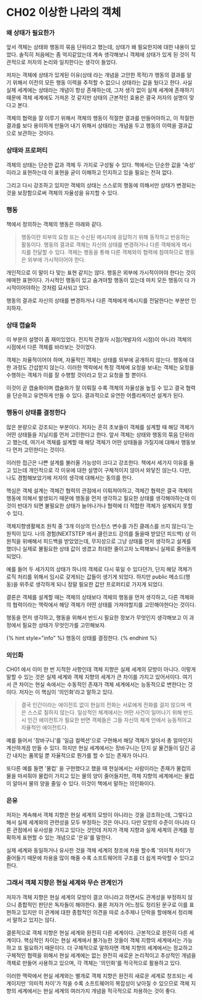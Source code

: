 # CH02 이상한 나라의 객체

### 왜 상태가 필요한가

앞서 객체는 상태와 행동의 묶음 단위라고 했는데, 상태가 왜 필요한지에 대한 내용이 있었다. 솔직히 처음에는 좀 억지같았는데 계속 생각해보니 객체에 상태가 있게 된 것이 직관적으로 저자의 논리와 일치한다는 생각이 들었다.

저자는 객체에 상태가 있게된 이유(상태 라는 개념을 고안한 목적)가 행동의 결과를 알기 위해서 이전의 모든 행동 이력을 추적할 수 없으니 상태라는 값을 뒀다고 한다. 사실 실제 세계에는 상태라는 개념이 항상 존재하는데, 그저 생각 없이 실제 세계에 존재하기 때문에 객체 세계에도 가져온 것 같지만 상태의 근본적인 효용은 결국 저자의 설명이 맞다고 본다.

객체의 협력을 잘 이루기 위해서 객체의 행동이 적절한 결과를 만들어야하고, 이 적절한 결과를 보다 용이하게 만들어 내기 위해서 상태라는 개념을 두고 행동의 이력을 결과값으로 보관하는 것이다.

### 상태와 프로퍼티

객체의 상태는 단순한 값과 객체 두 가지로 구성될 수 있다. 책에서는 단순한 값을 '속성' 이라고 표현하는데 이 표현을 굳이 이해하고 인지하고 있을 필요는 전혀 없다.

그리고 다시 강조하고 있지만 객체의 상태는 스스로의 행동에 의해서만 상태가 변경되는 것을 보장함으로써 객체의 자율성을 유지할 수 있다.

### 행동

책에서 정의하는 객체의 행동은 아래와 같다.

> 행동이란 외부의 요청 또는 수신된 메시지에 응답하기 위해 동작하고 반응하는 활동이다. 행동의 결과로 객체는 자신의 상태를 변경하거나 다른 객체에게 메시지를 전달할 수 있다. 객체는 행동을 통해 다른 객체와의 협력에 참여하므로 행동은 외부에 가시적이어야 한다.

개인적으로 이 말이 다 맞는 표현 같지는 않다. 행동은 외부에 가시적이어야 한다는 것이 애매한 표현이다. 가시적인 행동이 있고 숨겨야할 행동이 있는데 마치 모든 행동이 다 가시적이어야하는 것처럼 묘사되고 있다.

행동의 결과로 자신의 상태를 변경하거나 다른 객체에게 메시지를 전달한다는 부분만 인지하자.

### 상태 캡슐화

이 부분의 설명이 좀 재미있었다. 전지적 관찰자 시점(개발자의 시점)이 아니라 객체의 시점에서 다른 객체를 바라보는 것이었다.

객체는 자율적이어야 하며, 자율적인 객체는 상태를 외부에 공개하지 않는다. 행동에 대한 과정도 간섭받지 않는다. 이러한 맥락에서 특정 객체에 요청을 보내는 객체는 요청을 수행하는 객체가 이를 잘 수행할 것이라고 믿고 요청을 할 뿐이다.

이것이 곧 캡슐화이며 캡슐화가 잘 이뤄질 수록 객체의 자율성을 높힐 수 있고 결국 협력을 단순하고 유연하게 만들 수 있다. 결과적으로 유연한 어플리케이션 설계가 된다.

### 행동이 상태를 결정한다

많은 분량으로 강조되는 부분이다. 저자는 흔히 초보들이 객체를 설계할 때 해당 객체가 어떤 상태들을 지닐지를 먼저 고민한다고 한다. 앞서 객체는 상태와 행동의 묶음 단위라고 했는데, 여기서 객체를 설계할 때 해당 객체가 어떤 상태들을 가질지에 대해서 행동보다 먼저 고민한다는 것이다.

이러한 접근은 나쁜 설계를 불러올 가능성이 크다고 강조한다. 책에서 세가지 이유를 들고 있는데 개인적으로 각 이유에 대한 설명이 구체적이지 않아서 와닿진 않는다. 다만, 나도 경험해보았기에 저자의 생각에 대해서는 동의를 한다.

핵심은 객체 설계는 객체간 협력의 관점에서 이뤄져야하고, 객체간 협력은 결국 객체의 행동에 의해서 발생되기 때문에 행동을 먼저 생각하고 필요한 상태를 생각해야하는데 이것이 반대가 되면 불필요한 상태가 늘어나거나 협력에 더 적합한 객체가 설계되지 못할 수 있다.

객체지향생활체조 원칙 중 '3개 이상의 인스턴스 변수를 가진 클래스를 쓰지 않는다.'는 원칙이 있다. 나의 경험(NEXTSTEP 에서 클린코드 강의를 들을때 받았던 피드백) 상 이 원칙을 위배해서 피드백을 받았었는데, 무지성으로 그냥 상태를 먼저 생각하고 설계를 했더니 실제로 불필요한 상태 값이 생겼고 최대한 줄이고자 노력해보니 실제로 줄어들게 되었다.

예를 들어 두 세가지의 상태가 하나의 객체로 다시 묶일 수 있다던가, 단지 해당 객체가 로직 처리를 위해서 임시로 갖게되는 값들이 생기게 되었다. 하지만 public 메소드(행동)을 위주로 생각하게 되니 정말 필요한 값만 프로퍼티로 가지게 되었다.

결론은 객체를 설계할 때는 객체의 상태보다 객체의 행동을 먼저 생각하고, 다른 객체와의 협력이라는 맥락에서 해당 객체가 어떤 상태를 가져야할지를 고민해야한다는 것이다.

행동을 먼저 생각하고, 행동을 위해서 반드시 필요한 정보가 무엇인지 생각해보고 이 과정에서 필요한 상태가 무엇인가를 고민해보자.

{% hint style="info" %}
행동이 상태를 결정한다.
{% endhint %}

### 의인화

CH01 에서 이미 한 번 지적한 사항인데 객체 지향은 실제 세계의 모방이 아니다. 이렇게 말할 수 있는 것은 실제 세계와 객체 지향의 세계가 큰 차이를 가지고 있어서이다. 여기서 큰 차이는 현실 속에서는 수동적인 존재가 객체 세계에서는 능동적으로 변한다는 것이다. 저자는 이 핵심이 '의인화'라고 말하고 있다.

> 결국 인간이라는 에이전트 없이 현실의 전화는 서로에게 전화를 걸지 않으며 색은 스스로 칠하지 않는다. 일상적인 체계에서는 어떤 사건이 일어나기 위해 반드시 인간 에이전트가 필요한 반면 객체들은 그들 자신의 체계 안에서 능동적이고 자율적인 에이전트다.

예를 들어서 '장바구니'를 '일급 컬렉션'으로 구현해서 해당 객체가 알아서 총 얼마인지 계산하게끔 만들 수 있다. 하지만 현실 세계에서는 장바구니는 단지 살 물건들이 담긴 공간 내지는 품목일 뿐 자율적으로 뭔가를 할 수 있는 존재가 아니다.&#x20;

또다른 예를 들면 '물컵' 을 구현했다고 했을 때 현실에서는 사람이라는 존재가 물컵의 물을 마셔줘야 물컵이 가지고 있는 물의 양이 줄어들지만, 객체 지향의 세계에서는 물컵이 알아서 물의 양을 줄일 수 있다. 이것이 책에서 말하는 의인화이다.

### 은유

저자는 계속해서 객체 지향은 현실 세계의 모방이 아니라는 것을 강조하는데, 그렇다고 해서 실제 세계와의 관련성을 모두 부정하는 것은 아니다. 다만 모방의 수준이 아니라 다른 관점에서 유사성을 가지고 있다는 것인데 저자가 객체 지향과 실제 세계의 관계를 정확하게 표현할 수 있는 개념으로 '은유'를 말한다.

실제 세계와 동일하거나 유사한 것을 객체 세계의 창조에 차용 할수록 '의미적 차이'가 줄어들기 때문에 차용을 많이 해줄 수록 소프트웨어의 구조를 더 쉽게 파악할 수 있다고 한다.

### 그래서 객체 지향은 현실 세계와 무슨 관계인가

저자가 객체 지향은 현실 세계의 모방이 결코 아니라고 하면서도 관계성을 부정하지 않으니 종합적인 판단은 독자들이 해야한다. 물론 저자가 어느정도 정리된 문구로 이를 표현하고 있지만 이 관계에 대한 종합적인 의견을 따로 소주제나 단락을 할애해서 정리해서 말하고 있지는 않다.

결론적으로 객체 지향은 현실 세계와 완전히 다른 세계이다. 근본적으로 완전히 다른 세계이다. 핵심적인 차이는 현실 세계에서 불가능한 것들이 객체 지향의 세계에서는 가능하고 또 필요하기 때문이다. 더 구체적으로 말하자면 객체 지향의 세계에서는 정교하고 구체적인 협력을 위해서 현실 세계에는 없는 완전히 새로운 논리적이고 추상적인 개념을 객체로 만들어 사용하고 있으며, 각 객체는 '의인화'를 적극적으로 활용하고 있다.

이러한 맥락에서 현실 세계와는 별개로 객체 지향은 완전히 새로운 세계로 창조되는 세계이지만 '의미적 차이'가 적을 수록 소프트웨어의 복잡성이 낮아질 수 있으므로 객체 지향의 세계에서는 현실 세계의 여러가지 개념을 적극적으로 차용하는 것이 좋다.
